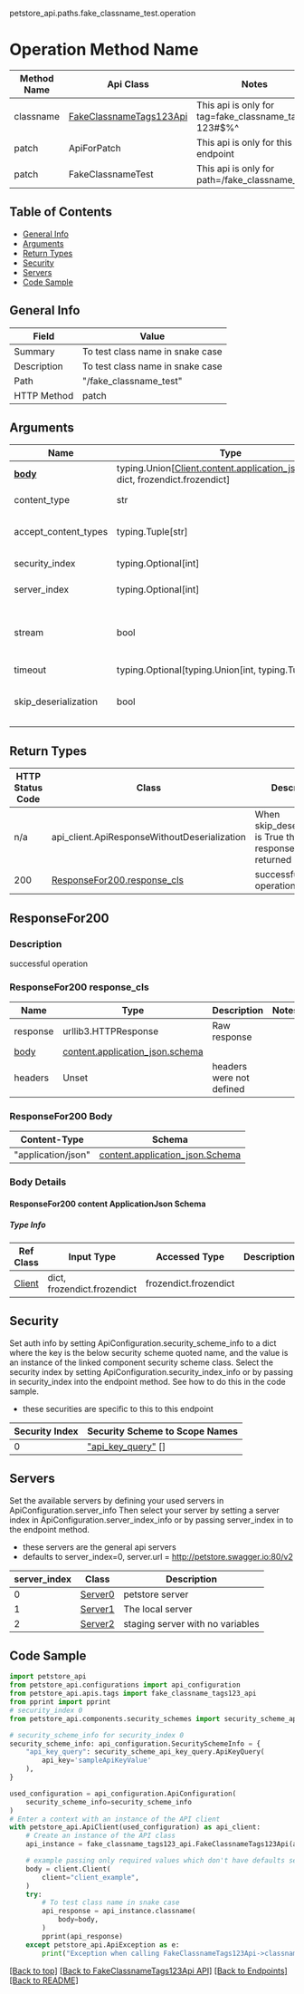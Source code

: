 petstore_api.paths.fake_classname_test.operation
# Operation Method Name

| Method Name | Api Class | Notes |
| ----------- | --------- | ----- |
| classname | [FakeClassnameTags123Api](../../apis/tags/fake_classname_tags123_api.md) | This api is only for tag=fake_classname_tags 123#$%^ |
| patch | ApiForPatch | This api is only for this endpoint |
| patch | FakeClassnameTest | This api is only for path=/fake_classname_test |

## Table of Contents
- [General Info](#general-info)
- [Arguments](#arguments)
- [Return Types](#return-types)
- [Security](#security)
- [Servers](#servers)
- [Code Sample](#code-sample)

## General Info
| Field | Value |
| ----- | ----- |
| Summary | To test class name in snake case |
| Description | To test class name in snake case |
| Path | "/fake_classname_test" |
| HTTP Method | patch |

## Arguments

Name | Type | Description  | Notes
------------- | ------------- | ------------- | -------------
[**body**](../../components/request_bodies/request_body_client.md) | typing.Union[[Client.content.application_json.schema](../../components/request_bodies/request_body_client.md#content-applicationjson-schema), dict, frozendict.frozendict] | required |
content_type | str | optional, default is 'application/json' | Selects the schema and serialization of the request body
accept_content_types | typing.Tuple[str] | default is ("application/json", ) | Tells the server the content type(s) that are accepted by the client
security_index | typing.Optional[int] | default is None | Allows one to select a different [security](#security) definition. If not None, must be one of [0]
server_index | typing.Optional[int] | default is None | Allows one to select a different [server](#servers). If not None, must be one of [0, 1, 2]
stream | bool | default is False | if True then the response.content will be streamed and loaded from a file like object. When downloading a file, set this to True to force the code to deserialize the content to a FileSchema file
timeout | typing.Optional[typing.Union[int, typing.Tuple]] | default is None | the timeout used by the rest client
skip_deserialization | bool | default is False | when True, headers and body will be unset and an instance of api_client.ApiResponseWithoutDeserialization will be returned

## Return Types

HTTP Status Code | Class | Description
------------- | ------------- | -------------
n/a | api_client.ApiResponseWithoutDeserialization | When skip_deserialization is True this response is returned
200 | [ResponseFor200.response_cls](#responsefor200-response_cls) | successful operation

## ResponseFor200

### Description
successful operation

### ResponseFor200 response_cls
Name | Type | Description  | Notes
------------- | ------------- | ------------- | -------------
response | urllib3.HTTPResponse | Raw response |
[body](#responsefor200-body) | [content.application_json.schema](#responsefor200-content-applicationjson-schema) |  |
headers | Unset | headers were not defined |

### ResponseFor200 Body
Content-Type | Schema
------------ | -------
"application/json" | [content.application_json.Schema](#responsefor200-content-applicationjson-schema)

### Body Details
#### ResponseFor200 content ApplicationJson Schema

##### Type Info
Ref Class | Input Type | Accessed Type | Description
--------- | ---------- | ------------- | ------------
[Client](../../components/schema/client.md) | dict, frozendict.frozendict | frozendict.frozendict |

## Security

Set auth info by setting ApiConfiguration.security_scheme_info to a dict where the
key is the below security scheme quoted name, and the value is an instance of the linked
component security scheme class.
Select the security index by setting ApiConfiguration.security_index_info or by
passing in security_index into the endpoint method.
See how to do this in the code sample.
- these securities are specific to this to this endpoint

| Security Index | Security Scheme to Scope Names |
| -------------- | ------------------------------ |
| 0       | ["api_key_query"](../../components/security_schemes/security_scheme_api_key_query.md) []<br> |

## Servers

Set the available servers by defining your used servers in ApiConfiguration.server_info
Then select your server by setting a server index in ApiConfiguration.server_index_info or by
passing server_index in to the endpoint method.
- these servers are the general api servers
- defaults to server_index=0, server.url = http://petstore.swagger.io:80/v2

server_index | Class | Description
------------ | ----- | ------------
0 | [Server0](../../../servers/server_0.md) | petstore server
1 | [Server1](../../../servers/server_1.md) | The local server
2 | [Server2](../../../servers/server_2.md) | staging server with no variables

## Code Sample

```python
import petstore_api
from petstore_api.configurations import api_configuration
from petstore_api.apis.tags import fake_classname_tags123_api
from pprint import pprint
# security_index 0
from petstore_api.components.security_schemes import security_scheme_api_key_query

# security_scheme_info for security_index 0
security_scheme_info: api_configuration.SecuritySchemeInfo = {
    "api_key_query": security_scheme_api_key_query.ApiKeyQuery(
        api_key='sampleApiKeyValue'
    ),
}

used_configuration = api_configuration.ApiConfiguration(
    security_scheme_info=security_scheme_info
)
# Enter a context with an instance of the API client
with petstore_api.ApiClient(used_configuration) as api_client:
    # Create an instance of the API class
    api_instance = fake_classname_tags123_api.FakeClassnameTags123Api(api_client)

    # example passing only required values which don't have defaults set
    body = client.Client(
        client="client_example",
    )
    try:
        # To test class name in snake case
        api_response = api_instance.classname(
            body=body,
        )
        pprint(api_response)
    except petstore_api.ApiException as e:
        print("Exception when calling FakeClassnameTags123Api->classname: %s\n" % e)
```

[[Back to top]](#top)
[[Back to FakeClassnameTags123Api API]](../../apis/tags/fake_classname_tags123_api.md)
[[Back to Endpoints]](../../../README.md#Endpoints) [[Back to README]](../../../README.md)